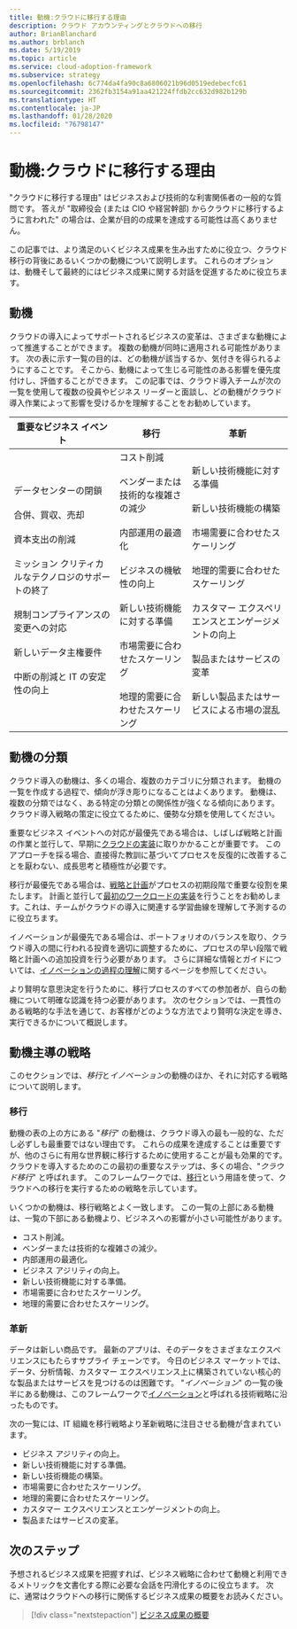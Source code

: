 ```yaml
---
title: 動機:クラウドに移行する理由
description: クラウド アカウンティングとクラウドへの移行
author: BrianBlanchard
ms.author: brblanch
ms.date: 5/19/2019
ms.topic: article
ms.service: cloud-adoption-framework
ms.subservice: strategy
ms.openlocfilehash: 6c774da4fa90c8a6806021b96d0519edebecfc61
ms.sourcegitcommit: 2362fb3154a91aa421224ffdb2cc632d982b129b
ms.translationtype: HT
ms.contentlocale: ja-JP
ms.lasthandoff: 01/28/2020
ms.locfileid: "76798147"
---
```

<!-- markdownlint-disable MD026 -->

# <a name="motivations-why-are-we-moving-to-the-cloud"></a>動機:クラウドに移行する理由

"クラウドに移行する理由" はビジネスおよび技術的な利害関係者の一般的な質問です。 答えが "取締役会 (または CIO や経営幹部) からクラウドに移行するように言われた" の場合は、企業が目的の成果を達成する可能性は高くありません。

この記事では、より満足のいくビジネス成果を生み出すために役立つ、クラウド移行の背後にあるいくつかの動機について説明します。 これらのオプションは、動機そして最終的にはビジネス成果に関する対話を促進するために役立ちます。

## <a name="motivations"></a>動機

クラウドの導入によってサポートされるビジネスの変革は、さまざまな動機によって推進することができます。 複数の動機が同時に適用される可能性があります。 次の表に示す一覧の目的は、どの動機が該当するか、気付きを得られるようにすることです。 そこから、動機によって生じる可能性のある影響を優先度付けし、評価することができます。 この記事では、クラウド導入チームが次の一覧を使用して複数の役員やビジネス リーダーと面談し、どの動機がクラウド導入作業によって影響を受けるかを理解することをお勧めしています。

<!-- markdownlint-disable MD033 -->

| 重要なビジネス イベント | 移行 | 革新 |
|---|---|---|
| データセンターの閉鎖<br/><br/>合併、買収、売却<br/><br/>資本支出の削減<br/><br/>ミッション クリティカルなテクノロジのサポートの終了<br/><br/>規制コンプライアンスの変更への対応<br/><br/>新しいデータ主権要件<br/><br/>中断の削減と IT の安定性の向上 | コスト削減<br/><br/>ベンダーまたは技術的な複雑さの減少<br/><br/>内部運用の最適化<br/><br/>ビジネスの機敏性の向上<br/><br/>新しい技術機能に対する準備<br/><br/>市場需要に合わせたスケーリング<br/><br/>地理的需要に合わせたスケーリング | 新しい技術機能に対する準備<br/><br/>新しい技術機能の構築<br/><br/>市場需要に合わせたスケーリング<br/><br/>地理的需要に合わせたスケーリング<br/><br/>カスタマー エクスペリエンスとエンゲージメントの向上<br/><br/>製品またはサービスの変革<br/><br/>新しい製品またはサービスによる市場の混乱 |

## <a name="classify-your-motivations"></a>動機の分類

クラウド導入の動機は、多くの場合、複数のカテゴリに分類されます。 動機の一覧を作成する過程で、傾向が浮き彫りになることはよくあります。 動機は、複数の分類ではなく、ある特定の分類との関係性が強くなる傾向にあります。 クラウド導入戦略の策定に役立てるために、優勢な分類を使用してください。

重要なビジネス イベントへの対応が最優先である場合は、しばしば戦略と計画の作業と並行して、早期に[クラウドの実装](../getting-started/migrate.md#cloud-implementation)に取りかかることが重要です。 このアプローチを採る場合、直接得た教訓に基づいてプロセスを反復的に改善することを厭わない、成長思考と積極性が必要です。

移行が最優先である場合は、[戦略と計画](../getting-started/migrate.md#cloud-strategy-and-planning)がプロセスの初期段階で重要な役割を果たします。 計画と並行して[最初のワークロードの実装](../getting-started/migrate.md#cloud-implementation)を行うことをお勧めします。これは、チームがクラウドの導入に関連する学習曲線を理解して予測するのに役立ちます。

イノベーションが最優先である場合は、ポートフォリオのバランスを取り、クラウド導入の間に行われる投資を適切に調整するために、プロセスの早い段階で戦略と計画への追加投資を行う必要があります。 さらに詳細な情報とガイドについては、[イノベーションの過程の理解](../getting-started/innovate.md)に関するページを参照してください。

より賢明な意思決定を行うために、移行プロセスのすべての参加者が、自らの動機について明確な認識を持つ必要があります。 次のセクションでは、一貫性のある戦略的な手法を通じて、お客様がどのような方法でより賢明な決定を導き、実行できるかについて概説します。

## <a name="motivation-driven-strategies"></a>動機主導の戦略

このセクションでは、*移行*と*イノベーション*の動機のほか、それに対応する戦略について説明します。

### <a name="migration"></a>移行

動機の表の上の方にある "*移行*" の動機は、クラウド導入の最も一般的な、ただし必ずしも最重要ではない理由です。 これらの成果を達成することは重要ですが、他のさらに有用な世界観に移行するために使用することが最も効果的です。 クラウドを導入するためのこの最初の重要なステップは、多くの場合、"*クラウド移行*" と呼ばれます。 このフレームワークでは、[移行](../getting-started/migrate.md)という用語を使って、クラウドへの移行を実行するための戦略を示しています。

いくつかの動機は、移行戦略とよく一致します。 この一覧の上部にある動機は、一覧の下部にある動機より、ビジネスへの影響が小さい可能性があります。

- コスト削減。
- ベンダーまたは技術的な複雑さの減少。
- 内部運用の最適化。
- ビジネス アジリティの向上。
- 新しい技術機能に対する準備。
- 市場需要に合わせたスケーリング。
- 地理的需要に合わせたスケーリング。

### <a name="innovation"></a>革新

データは新しい商品です。 最新のアプリは、そのデータをさまざまなエクスペリエンスにもたらすサプライ チェーンです。 今日のビジネス マーケットでは、データ、分析情報、カスタマー エクスペリエンス上に構築されていない核心的な製品またはサービスを見つけるのは困難です。 "*イノベーション*" の一覧の後半にある動機は、このフレームワークで[イノベーション](../getting-started/innovate.md)と呼ばれる技術戦略に沿ったものです。

次の一覧には、IT 組織を移行戦略より革新戦略に注目させる動機が含まれています。

- ビジネス アジリティの向上。
- 新しい技術機能に対する準備。
- 新しい技術機能の構築。
- 市場需要に合わせたスケーリング。
- 地理的需要に合わせたスケーリング。
- カスタマー エクスペリエンスとエンゲージメントの向上。
- 製品またはサービスの変革。

## <a name="next-steps"></a>次のステップ

予想されるビジネス成果を把握すれば、ビジネス戦略に合わせて動機と利用できるメトリックを文書化する際に必要な会話を円滑化するのに役立ちます。 次に、通常はクラウドへの移行に関係するビジネス成果の概要をお読みください。

> [!div class="nextstepaction"]
> [ビジネス成果の概要](./business-outcomes/index.md)
